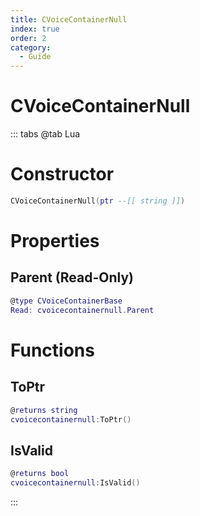 ```yaml
---
title: CVoiceContainerNull
index: true
order: 2
category:
  - Guide
---
```


# CVoiceContainerNull

::: tabs
@tab Lua
# Constructor
```lua
CVoiceContainerNull(ptr --[[ string ]])
```
# Properties
## Parent (Read-Only)
```lua
@type CVoiceContainerBase
Read: cvoicecontainernull.Parent
```
# Functions
## ToPtr
```lua
@returns string
cvoicecontainernull:ToPtr()
```
## IsValid
```lua
@returns bool
cvoicecontainernull:IsValid()
```

:::